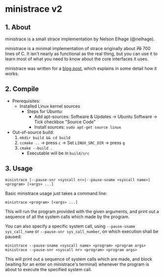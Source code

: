# ministrace v2

## 1. About
ministrace is a small strace implementation by Nelson Elhage
(@nelhage).

ministrace is a minimal implementation of strace originally about ~~70~~ 700
lines of C. It isn't nearly as functional as the real thing, but you
can use it to learn most of what you need to know about the core
interfaces it uses.

ministrace was written for a [blog post][1], which explains in some
detail how it works.

[1]: http://blog.nelhage.com/2010/08/write-yourself-an-strace-in-70-lines-of-code/


## 2. Compile
* Prerequisites:
  * Installed Linux kernel sources
    * Steps for Ubuntu:
      * Add apt-sources: Software & Updates &rarr; Ubuntu Software &rarr; Tick checkbox "Source Code"
      * Install sources: `sudo apt-get source linux`
* Out-of-source build:
  1. `mkdir build && cd build`
  2. `ccmake ..` &rarr; press `c` &rarr; Set `LINUX_SRC_DIR` &rarr; press `g`
  3. `cmake --build .`
      * Executable will be in `build/src`

## 3. Usage
```ministrace [--pause-snr <syscall nr>|--pause-sname <syscall name>] <program> [<args> ...]```

Basic ministrace usage just takes a command line:

```ministrace <program> [<args> ...]```

This will run the program provided with the given arguments, and print
out a sequence of all the system calls which made by the program.

You can also specify a specific system call, using `--pause-sname sys_call_name`
or `--pause-snr sys_call_number`, on which execution shall be paused:

```
ministrace --pause-sname <syscall name> <program> <program args>
ministrace --pause-snr <syscall nr> <program> <program args>
```

This will print out a sequence of system calls which are made, and
block (waiting for an enter on ministrace's terminal) whenever the
program is about to execute the specified system call.
